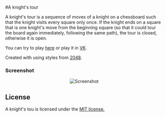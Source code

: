 #A knight's tour

A knight's tour is a sequence of moves of a knight on a chessboard such that the knight visits every square only once. If the knight ends on a square that is one knight's move from the beginning square (so that it could tour the board again immediately, following the same path), the tour is closed, otherwise it is open.

You can try to play [here](http://vanya20074.github.io/Knights-tour/) or play it in [VK](https://vk.com/app4820174).

Created with using styles from [2048](https://github.com/gabrielecirulli/2048).

### Screenshot

<p align="center">
  <img src="http://vanya20074.github.io/Knights-tour/img/screen.png" alt="Screenshot"/>
</p>


## License
A knight's tou is licensed under the [MIT license.](https://github.com/vanya20074/Knights-tour/LICENSE.txt)